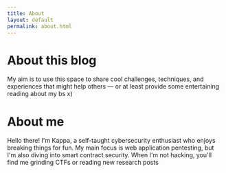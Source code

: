 ```yaml
---
title: About
layout: default
permalink: about.html
---
```


# About this blog

My aim is to use this space to share cool challenges, techniques, and experiences that might help others — or at least provide some entertaining reading about my bs x)

# About me

Hello there!
I'm Kappa, a self-taught cybersecurity enthusiast who enjoys breaking things for fun. My main focus is web application pentesting, but I'm also diving into smart contract security. When I'm not hacking, you'll find me grinding CTFs or reading new research posts